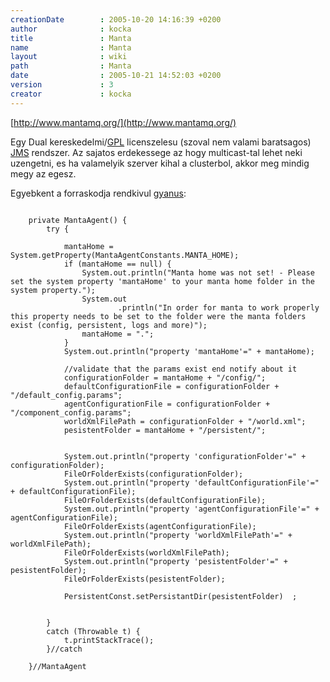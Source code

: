 ```yaml
---
creationDate        : 2005-10-20 14:16:39 +0200 
author              : kocka 
title               : Manta 
name                : Manta 
layout              : wiki 
path                : Manta 
date                : 2005-10-21 14:52:03 +0200 
version             : 3 
creator             : kocka 
---
```

[http://www.mantamq.org/](http://www.mantamq.org/)

Egy Dual kereskedelmi/[GPL](GPL.html) licenszelesu (szoval nem valami baratsagos) [JMS](JMS.html) rendszer. Az sajatos erdekessege az hogy multicast-tal lehet neki uzengetni, es ha valamelyik szerver kihal a clusterbol, akkor meg mindig megy az egesz.

Egyebkent a forraskodja rendkivul [gyanus](gyanus.html):
```

    private MantaAgent() {
        try {

            mantaHome = System.getProperty(MantaAgentConstants.MANTA_HOME);
            if (mantaHome == null) {
                System.out.println("Manta home was not set! - Please set the system property 'mantaHome' to your manta home folder in the system property.");
                System.out
                        .println("In order for manta to work properly this property needs to be set to the folder were the manta folders exist (config, persistent, logs and more)");
                mantaHome = ".";
            }
            System.out.println("property 'mantaHome'=" + mantaHome);

            //validate that the params exist end notify about it
            configurationFolder = mantaHome + "/config/";
            defaultConfigurationFile = configurationFolder + "/default_config.params";
            agentConfigurationFile = configurationFolder + "/component_config.params";
            worldXmlFilePath = configurationFolder + "/world.xml";
            pesistentFolder = mantaHome + "/persistent/";
            

            System.out.println("property 'configurationFolder'=" + configurationFolder);
            FileOrFolderExists(configurationFolder);
            System.out.println("property 'defaultConfigurationFile'=" + defaultConfigurationFile);
            FileOrFolderExists(defaultConfigurationFile);
            System.out.println("property 'agentConfigurationFile'=" + agentConfigurationFile);
            FileOrFolderExists(agentConfigurationFile);
            System.out.println("property 'worldXmlFilePath'=" + worldXmlFilePath);
            FileOrFolderExists(worldXmlFilePath);
            System.out.println("property 'pesistentFolder'=" + pesistentFolder);
            FileOrFolderExists(pesistentFolder);
            
            PersistentConst.setPersistantDir(pesistentFolder)  ;
            

        }
        catch (Throwable t) {
            t.printStackTrace();
        }//catch

    }//MantaAgent

```
